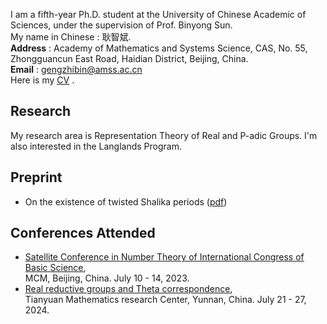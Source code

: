 I am a fifth-year Ph.D. student at the University of Chinese Academic of Sciences, under the supervision of Prof. Binyong Sun.  
My name in Chinese : 耿智斌.  
**Address** : Academy of Mathematics and Systems Science, CAS, No. 55, Zhongguancun East Road, Haidian District, Beijing, China.  
**Email** : gengzhibin@amss.ac.cn  
Here is my [<u>CV</u>](./Curriculum_V) .

## Research
My research area is Representation Theory of Real and P-adic Groups. I'm also interested in the Langlands Program. 

## Preprint
- On the existence of twisted Shalika periods ([<u>pdf</u>](./Curriculum_V))

## Conferences Attended
- [<u>Satellite Conference in Number Theory of International Congress of Basic Science</u>](https://satelliteconference2023.casconf.cn/),                
  MCM, Beijing, China. July 10 - 14, 2023.  
- [<u>Real reductive groups and Theta correspondence</u>](http://tianyuan.amss.ac.cn/ztyt/info/2024/145230.html),        
  Tianyuan Mathematics research Center, Yunnan, China. July 21 - 27, 2024.   

